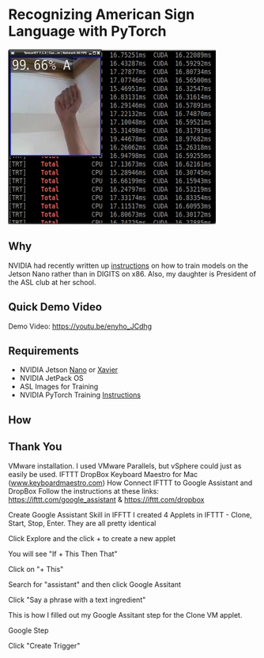 # Recognizing American Sign Language with PyTorch
![ASL Video Frame](https://github.com/DennisFaucher/pytorchasl/blob/master/images/ASL%20Recognition.png)

## Why
NVIDIA had recently written up [instructions](https://github.com/dusty-nv/jetson-inference/blob/master/docs/pytorch-collect.md) on how to train models on the Jetson Nano rather than in DIGITS on x86. Also, my daughter is President of the ASL club at her school.

## Quick Demo Video
Demo Video: https://youtu.be/enyho_JCdhg

## Requirements
* NVIDIA Jetson [Nano](https://developer.nvidia.com/embedded/jetson-nano-developer-kit) or [Xavier](https://developer.nvidia.com/embedded/jetson-agx-xavier-developer-kit)
* NVIDIA JetPack OS
* ASL Images for Training
* NVIDIA PyTorch Training [Instructions](https://github.com/dusty-nv/jetson-inference/blob/master/docs/pytorch-collect.md)

## How

## Thank You
VMware installation. I used VMware Parallels, but vSphere could just as easily be used.
IFTTT
DropBox
Keyboard Maestro for Mac (www.keyboardmaestro.com)
How
Connect IFTTT to Google Assistant and DropBox
Follow the instructions at these links: https://ifttt.com/google_assistant & https://ifttt.com/dropbox

Create Google Assistant Skill in IFFTT
I created 4 Applets in IFTTT - Clone, Start, Stop, Enter. They are all pretty identical

Click Explore and the click + to create a new applet

You will see "If + This Then That"

Click on "+ This"

Search for "assistant" and then click Google Assitant

Click "Say a phrase with a text ingredient"

This is how I filled out my Google Assitant step for the Clone VM applet.

Google Step

Click "Create Trigger"
